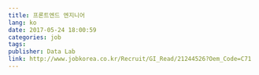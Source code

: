 ```yaml
---
title: 프론트엔드 엔지니어
lang: ko
date: 2017-05-24 18:00:59
categories: job
tags:
publisher: Data Lab
link: http://www.jobkorea.co.kr/Recruit/GI_Read/21244526?Oem_Code=C71
---
```

